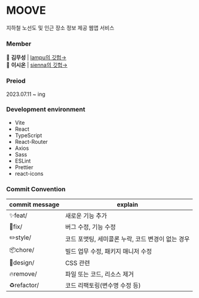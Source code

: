 # MOOVE
지하철 노선도 및 인근 장소 정보 제공 웹앱 서비스

### Member
🐶 **김무성** | [lampu의 깃헙→](https://github.com/lapmu) <br />
🐼 **이시온** | [sienna의 깃헙→](https://github.com/sienna0715)

### Preiod
2023.07.11 ~ ing

### Development environment
- Vite
- React
- TypeScript
- React-Router
- Axios
- Sass
- ESLint
- Prettier
- react-icons

### Commit Convention
|commit message|explain|
|--|--|
|✨feat/|새로운 기능 추가|
|🐛fix/|버그 수정, 기능 수정|
|✏️style/|코드 포맷팅, 세미콜론 누락, 코드 변경이 없는 경우|
|📦chore/|빌드 업무 수정, 패키지 매니저 수정|
|💄design/|CSS 관련|
|🔥remove/|파일 또는 코드, 리소스 제거|
|♻️refactor/|코드 리팩토링(변수명 수정 등)|
